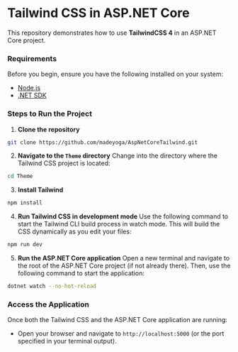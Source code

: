 # Tailwind CSS in ASP.NET Core

This repository demonstrates how to use **TailwindCSS 4** in an ASP.NET Core project.

### Requirements

Before you begin, ensure you have the following installed on your system:
- [Node.js](https://nodejs.org/)
- [.NET SDK](https://dotnet.microsoft.com/download)

### Steps to Run the Project

1. **Clone the repository**
```bash
git clone https://github.com/madeyoga/AspNetCoreTailwind.git
```

2. **Navigate to the `Theme` directory**
Change into the directory where the Tailwind CSS project is located:
```bash
cd Theme
```

3. **Install Tailwind**
```bash
npm install
```

4. **Run Tailwind CSS in development mode**
Use the following command to start the Tailwind CLI build process in watch mode. This will build the CSS dynamically as you edit your files:
```bash
npm run dev
```

5. **Run the ASP.NET Core application**
Open a new terminal and navigate to the root of the ASP.NET Core project (if not already there). Then, use the following command to start the application:
```bash
dotnet watch --no-hot-reload
```

### Access the Application

Once both the Tailwind CSS and the ASP.NET Core application are running:
- Open your browser and navigate to `http://localhost:5000` (or the port specified in your terminal output).


